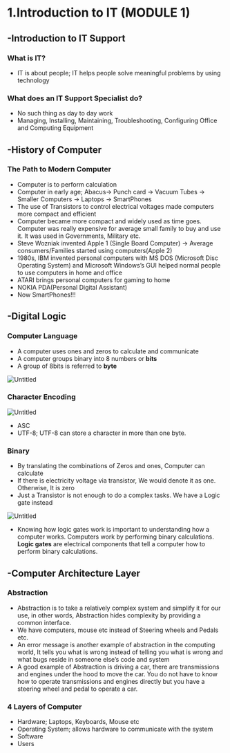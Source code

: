 # 1.Introduction to IT (MODULE 1)

## -Introduction to IT Support

### What is IT?

- IT is about people; IT helps people solve meaningful problems by using technology

### What does an IT Support Specialist do?

- No such thing as day to day work
- Managing, Installing, Maintaining, Troubleshooting, Configuring Office and Computing Equipment

## -History of Computer

### The Path to Modern Computer

- Computer is to perform calculation
- Computer in early age; Abacus→ Punch card → Vacuum Tubes → Smaller Computers → Laptops → SmartPhones
- The use of Transistors to control electrical voltages made computers more compact and efficient
- Computer became more compact and widely used as time goes. Computer was really expensive for average small family to buy and use it. It was used in Governments, Military etc.
- Steve Wozniak invented Apple 1 (Single Board Computer) → Average consumers/Families started using computers(Apple 2)
- 1980s, IBM invented personal computers with MS DOS (Microsoft Disc Operating System) and Microsoft Windows’s GUI helped normal people to use computers in home and office
- ATARI brings personal computers for gaming to home
- NOKIA PDA(Personal Digital Assistant)
- Now SmartPhones!!!

## -Digital Logic

### Computer Language

- A computer uses ones and zeros to calculate and communicate
- A computer groups binary into 8 numbers or **bits**
- A group of 8bits is referred to **byte**

![Untitled](https://prod-files-secure.s3.us-west-2.amazonaws.com/fadab4c8-2a10-47b3-8e18-3a3baa7a8050/4aea52f0-38ce-43ab-a471-8b3bf4d95827/Untitled.png)

### Character Encoding

![Untitled](https://prod-files-secure.s3.us-west-2.amazonaws.com/fadab4c8-2a10-47b3-8e18-3a3baa7a8050/1fc1c0e0-619e-4c11-ab1d-1ab2a2fe3ed5/Untitled.png)

- ASC
- UTF-8; UTF-8 can store a character in more than one byte.

### Binary

- By translating the combinations of Zeros and ones, Computer can calculate
- If there is electricity voltage via transistor, We would denote it as one. Otherwise, It is zero
- Just a Transistor is not enough to do a complex tasks. We have a Logic gate instead

![Untitled](https://prod-files-secure.s3.us-west-2.amazonaws.com/fadab4c8-2a10-47b3-8e18-3a3baa7a8050/30c3bfcc-405c-4fcd-a0bb-5809348cd6c8/Untitled.png)

- Knowing how logic gates work is important to understanding how a computer works. Computers work by performing binary calculations. **Logic gates** are electrical components that tell a computer how to perform binary calculations.

## -Computer Architecture Layer

### Abstraction

- Abstraction is to take a relatively complex system and simplify it for our use, in other words, Abstraction hides complexity by providing a common interface.
- We have computers, mouse etc instead of Steering wheels and Pedals etc.
- An error message is another example of abstraction in the computing world, It tells you what is wrong instead of telling you what is wrong and what bugs reside in someone else’s code and system
- A good example of Abstraction is driving a car, there are transmissions and engines under the hood to move the car. You do not have to know how to operate transmissions and engines directly but you have a steering wheel and pedal to operate a car.

### 4 Layers of Computer

- Hardware; Laptops, Keyboards, Mouse etc
- Operating System; allows hardware to communicate with the system
- Software
- Users